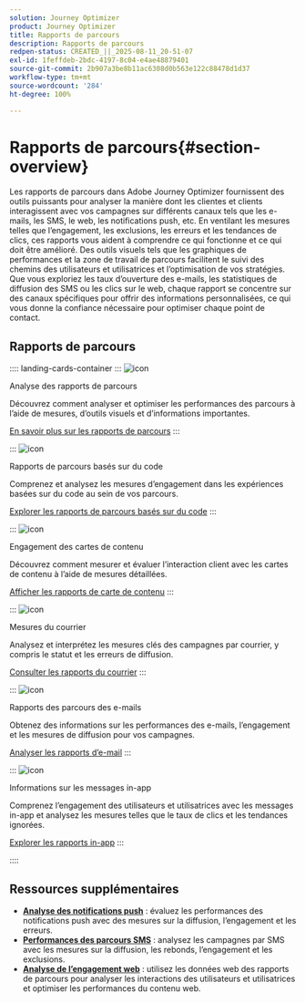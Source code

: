 ```yaml
---
solution: Journey Optimizer
product: Journey Optimizer
title: Rapports de parcours
description: Rapports de parcours
redpen-status: CREATED_||_2025-08-11_20-51-07
exl-id: 1feffdeb-2bdc-4197-8c04-e4ae48879401
source-git-commit: 2b907a3be8b11ac6308d0b563e122c88478d1d37
workflow-type: tm+mt
source-wordcount: '284'
ht-degree: 100%

---
```


# Rapports de parcours{#section-overview}

Les rapports de parcours dans Adobe Journey Optimizer fournissent des outils puissants pour analyser la manière dont les clientes et clients interagissent avec vos campagnes sur différents canaux tels que les e-mails, les SMS, le web, les notifications push, etc. En ventilant les mesures telles que l’engagement, les exclusions, les erreurs et les tendances de clics, ces rapports vous aident à comprendre ce qui fonctionne et ce qui doit être amélioré. Des outils visuels tels que les graphiques de performances et la zone de travail de parcours facilitent le suivi des chemins des utilisateurs et utilisatrices et l’optimisation de vos stratégies. Que vous exploriez les taux d’ouverture des e-mails, les statistiques de diffusion des SMS ou les clics sur le web, chaque rapport se concentre sur des canaux spécifiques pour offrir des informations personnalisées, ce qui vous donne la confiance nécessaire pour optimiser chaque point de contact.

## Rapports de parcours

:::: landing-cards-container
:::
![icon](https://cdn.experienceleague.adobe.com/icons/chart-line.svg?lang=fr)

Analyse des rapports de parcours

Découvrez comment analyser et optimiser les performances des parcours à l’aide de mesures, d’outils visuels et d’informations importantes.

[En savoir plus sur les rapports de parcours](../using/reports/journey-global-report-cja.md)
:::

:::
![icon](https://cdn.experienceleague.adobe.com/icons/code-branch.svg?lang=fr)

Rapports de parcours basés sur du code

Comprenez et analysez les mesures d’engagement dans les expériences basées sur du code au sein de vos parcours.

[Explorer les rapports de parcours basés sur du code](../using/reports/journey-global-report-cja-code.md)
:::

:::
![icon](https://cdn.experienceleague.adobe.com/icons/puzzle-piece.svg?lang=fr)

Engagement des cartes de contenu

Découvrez comment mesurer et évaluer l’interaction client avec les cartes de contenu à l’aide de mesures détaillées.

[Afficher les rapports de carte de contenu](../using/reports/journey-global-report-cja-content.md)
:::

:::
![icon](https://cdn.experienceleague.adobe.com/icons/envelope.svg?lang=fr)

Mesures du courrier

Analysez et interprétez les mesures clés des campagnes par courrier, y compris le statut et les erreurs de diffusion.

[Consulter les rapports du courrier](../using/reports/journey-global-report-cja-direct.md)
:::

:::
![icon](https://cdn.experienceleague.adobe.com/icons/envelope-open.svg?lang=fr)

Rapports des parcours des e-mails

Obtenez des informations sur les performances des e-mails, l’engagement et les mesures de diffusion pour vos campagnes.

[Analyser les rapports d’e-mail](../using/reports/journey-global-report-cja-email.md)
:::

:::
![icon](https://cdn.experienceleague.adobe.com/icons/mobile.svg)

Informations sur les messages in-app

Comprenez l’engagement des utilisateurs et utilisatrices avec les messages in-app et analysez les mesures telles que le taux de clics et les tendances ignorées.

[Explorer les rapports in-app](../using/reports/journey-global-report-cja-inapp.md)
:::

::::


## Ressources supplémentaires

- **[Analyse des notifications push](../using/reports/journey-global-report-cja-push.md)** : évaluez les performances des notifications push avec des mesures sur la diffusion, l’engagement et les erreurs.
- **[Performances des parcours SMS](../using/reports/journey-global-report-cja-sms.md)** : analysez les campagnes par SMS avec les mesures sur la diffusion, les rebonds, l’engagement et les exclusions.
- **[Analyse de l’engagement web](../using/reports/journey-global-report-cja-web.md)** : utilisez les données web des rapports de parcours pour analyser les interactions des utilisateurs et utilisatrices et optimiser les performances du contenu web.
